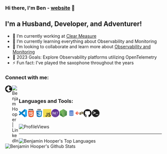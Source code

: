 ### Hi there, I'm Ben - [website] 👋

## I'm a Husband, Developer, and Adventurer!
- 🔭 I’m currently working at [Clear Measure][clearmeasure]
- 🌱 I’m currently learning everything about Observability and Monitoring
- 👯 I’m looking to collaborate and learn more about [Observability and Monitoring][om]
- 🥅 2023 Goals: Explore Observability platforms utilizing OpenTelemetry 
- ⚡ Fun fact: I've played the saxophone throughout the years

### Connect with me:

[<img align="left" alt="benhooper.org" width="22px" src="https://raw.githubusercontent.com/iconic/open-iconic/master/svg/globe.svg" />][website]
[<img align="left" alt="Benjam Hooper | LinkedIn" width="22px" src="https://cdn.jsdelivr.net/npm/simple-icons@v3/icons/linkedin.svg" />][linkedin]

<br />

### Languages and Tools:

<img align="left" alt="Visual Studio Code" width="26px" src="https://raw.githubusercontent.com/github/explore/80688e429a7d4ef2fca1e82350fe8e3517d3494d/topics/visual-studio-code/visual-studio-code.png" />
<img align="left" alt="HTML5" width="26px" src="https://raw.githubusercontent.com/github/explore/80688e429a7d4ef2fca1e82350fe8e3517d3494d/topics/html/html.png" />
<img align="left" alt="CSS3" width="26px" src="https://raw.githubusercontent.com/github/explore/80688e429a7d4ef2fca1e82350fe8e3517d3494d/topics/css/css.png" />
<img align="left" alt="JavaScript" width="26px" src="https://raw.githubusercontent.com/github/explore/80688e429a7d4ef2fca1e82350fe8e3517d3494d/topics/javascript/javascript.png" />
<img align="left" alt="CSharp" width="26px" src="https://raw.githubusercontent.com/github/explore/93d8a67084f94b2a444e510199a6e7622e5b09a3/topics/dotnet/dotnet.png" />
<img align="left" alt="Node.js" width="26px" src="https://raw.githubusercontent.com/github/explore/80688e429a7d4ef2fca1e82350fe8e3517d3494d/topics/nodejs/nodejs.png" />
<img align="left" alt="SQL" width="26px" src="https://raw.githubusercontent.com/github/explore/80688e429a7d4ef2fca1e82350fe8e3517d3494d/topics/sql/sql.png" />
<img align="left" alt="Git" width="26px" src="https://raw.githubusercontent.com/github/explore/80688e429a7d4ef2fca1e82350fe8e3517d3494d/topics/git/git.png" />
<img align="left" alt="GitHub" width="26px" src="https://raw.githubusercontent.com/github/explore/78df643247d429f6cc873026c0622819ad797942/topics/github/github.png" />
<img align="left" alt="Terminal" width="26px" src="https://raw.githubusercontent.com/github/explore/80688e429a7d4ef2fca1e82350fe8e3517d3494d/topics/terminal/terminal.png" />

<br />
<br />


![ProfileViews](https://komarev.com/ghpvc/?username=benjamhooper)

---

<img alt="Benjamin Hooper's Top Languages" src="https://github-readme-stats.vercel.app/api/top-langs/?username=benjamhooper&layout=compact&hide=html&hide_border=true" />

<img align="left" alt="Benjamin Hooper's Github Stats" src="https://github-readme-stats.vercel.app/api?username=benjamhooper&show_icons=true&hide_border=true&count_private=true" />


[website]: https://www.benhooper.org
[linkedin]: https://linkedin.com/in/benjamhooper
[clearmeasure]: https://clearmeasure.com/
[om]: https://cloud.google.com/architecture/devops/devops-measurement-monitoring-and-observability#:~:text=Monitoring%20is%20based%20on%20gathering,patterns%20not%20defined%20in%20advance.
